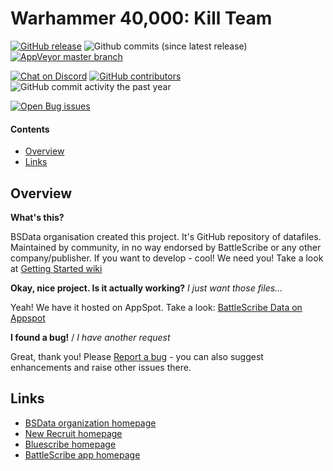 Warhammer 40,000: Kill Team
==================================

[![GitHub release](https://img.shields.io/github/release/BSData/wh40k-killteam.svg?style=flat-square)](https://github.com/BSData/wh40k-killteam/releases/latest)
![Github commits (since latest release)](https://img.shields.io/github/commits-since/BSData/wh40k-killteam/latest.svg?style=flat-square)
[![AppVeyor master branch](https://img.shields.io/appveyor/ci/BSData/wh40k-killteam/master.svg?style=flat-square&logo=appveyor)](https://ci.appveyor.com/project/BSData/wh40k-killteam)

[![Chat on Discord](https://img.shields.io/discord/558412685981777922?style=flat-square)](https://discord.gg/KqPVhds)
[![GitHub contributors](https://img.shields.io/github/contributors/BSData/wh40k-killteam.svg?style=flat-square)](https://github.com/BSData/wh40k-killteam/graphs/contributors)
![GitHub commit activity the past year](https://img.shields.io/github/commit-activity/y/BSData/wh40k-killteam.svg?style=flat-square)

[![Open Bug issues](https://img.shields.io/github/issues/bsdata/wh40k-killteam/Type%3A%20bug.svg?style=for-the-badge)](https://github.com/BSData/wh40k-killteam/issues?q=is%3Aissue+is%3Aopen+label%3A%22Type%3A+bug%22)

#### Contents ####

* [Overview][]
* [Links][]

## Overview ##
[Overview]: #overview

__What's this?__

BSData organisation created this project. It's GitHub repository of datafiles.
Maintained by community, in no way endorsed by BattleScribe or any other company/publisher. If you want
to develop - cool! We need you! Take a look at [Getting Started wiki][]

__Okay, nice project. Is it actually working?__ _I just want those files..._

Yeah! We have it hosted on AppSpot. Take a look: [BattleScribe Data on Appspot][]

__I found a bug!__ / *I have another request*

Great, thank you! Please [Report a bug][bug report] - you can also suggest enhancements and raise other issues there.


## Links ##
[Links]: #links

* [BSData organization homepage][BSData.net]
* [New Recruit homepage](https://www.newrecruit.eu)
* [Bluescribe homepage](https://bluewinds.github.io/bluescribe/)
* [BattleScribe app homepage](https://www.battlescribe.net/)

[BSData.net]: https://www.bsdata.net/
[bug report]: https://github.com/BSData/wh40k-10e/issues/new/choose
[BattleScribe Data on Appspot]: http://battlescribedata.appspot.com/#/repos
[Getting Started wiki]: https://github.com/BSData/catalogue-development/wiki/Getting-Started
